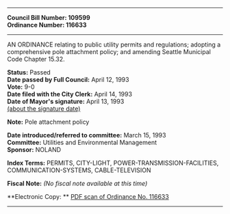 * * * * *  
  
**Council Bill Number: [](#h0)[](#h2)109599**   
**Ordinance Number: 116633**  
  
* * * * *  
  
AN ORDINANCE relating to public utility permits and regulations; adopting a comprehensive pole attachment policy; and amending Seattle Municipal Code Chapter 15.32.  
  
**Status:** Passed   
**Date passed by Full Council:** April 12, 1993   
**Vote:** 9-0   
**Date filed with the City Clerk:** April 14, 1993   
**Date of Mayor's signature:** April 13, 1993   
[(about the signature date)](/~public/approvaldate.htm)   
  
**Note:** Pole attachment policy  
  
  
**Date introduced/referred to committee:** March 15, 1993   
**Committee:** Utilities and Environmental Management   
**Sponsor:** NOLAND   
  
**Index Terms:** PERMITS, CITY-LIGHT, POWER-TRANSMISSION-FACILITIES, COMMUNICATION-SYSTEMS, CABLE-TELEVISION  
  
**Fiscal Note:** *(No fiscal note available at this time)*  
  
**Electronic Copy: ** [PDF scan of Ordinance No. 116633](/~archives/Ordinances/Ord_116633.pdf)  
  
* * * * *  
